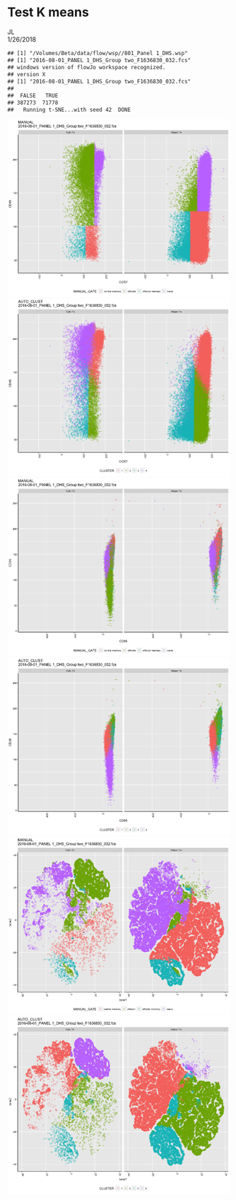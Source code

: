 # Test K means
JL  
1/26/2018  


```
## [1] "/Volumes/Beta/data/flow/wsp//801_Panel 1_DHS.wsp"
## [1] "2016-08-01_PANEL 1_DHS_Group two_F1636830_032.fcs"
## windows version of flowJo workspace recognized.
## version X
## [1] "2016-08-01_PANEL 1_DHS_Group two_F1636830_032.fcs"
## 
##  FALSE   TRUE 
## 387273  71778 
##   Running t-SNE...with seed 42  DONE
```

![](TestKmeans_combo_V2_files/figure-html/func-1.png)<!-- -->![](TestKmeans_combo_V2_files/figure-html/func-2.png)<!-- -->![](TestKmeans_combo_V2_files/figure-html/func-3.png)<!-- -->![](TestKmeans_combo_V2_files/figure-html/func-4.png)<!-- -->![](TestKmeans_combo_V2_files/figure-html/func-5.png)<!-- -->![](TestKmeans_combo_V2_files/figure-html/func-6.png)<!-- -->
